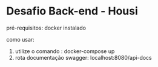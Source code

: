 # Desafio Back-end - Housi

pré-requisitos: docker instalado


como usar:
1. utilize o comando : docker-compose up
2. rota documentação swagger: localhost:8080/api-docs

